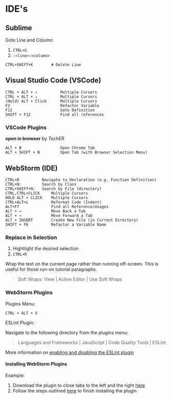 IDE's
=====

Sublime
-------

Goto Line and Column:

1. `CTRL+G`
2. `:<line>:<column>`

```
CTRL+SHIFT+K 		# Delete Line
```

Visual Studio Code (VSCode)
---------------------------

```
CTRL + ALT + ↑			Multiple Cursors
CTRL + ALT + ↓			Multiple Cursors
(Hold) ALT + Click 		Multiple Cursors
F2						Refactor Variable
F12						Goto Definition
SHIFT + F12				Find all references
```

### VSCode Plugins ###

**open in browser** by _TechER_

```
ALT + B					Open Chrome Tab
ALT + SHIFT + B			Open Tab (with Browser Selection Menu)
```

WebStorm (IDE)
--------------

```
CTRL+B 			Navigate to Declaration (e.g. Function Definition)
CTRL+N: 		Search by Class
CTRL+SHIFT+N:	Search by File (directory)
CTRL,CTRL+CLICK 	Multiple Cursors
HOLD ALT + CLICK 	Multiple Cursors
CTRL+ALT+L 			Reformat Code (Indent)
ALT+F7				Find all Reference/Usages
ALT + ←             Move Back a Tab
ALT + →             Move Forward a Tab
ALT + INSERT		Create New File (in Current Directory)
SHIFT + F6			Refactor a Variable Name
```

### Replace in Selection ###

1. Hightlight the desired selection
2. `CTRL+R`

Wrap the text on the current page rather than running off-screen.  This is useful for those run-on tutorial paragraphs.

> Soft Wraps: View | Active Editor | Use Soft Wraps

### WebStorm Plugins ###

Plugins Menu:

`CTRL + ALT + S`

ESLint Plugin:

Navigate to the following directory from the plugins menu:
> Languages and Frameworks | JavaScript | Code Quality Tools | ESLint

More information on [enabling and disabling the ESLint plugin](https://www.jetbrains.com/help/webstorm/eslint.html)

#### Installing WebStorm Plugins ####

Example:

1. Download the plugin to close tabs to the left and the right [here](https://plugins.jetbrains.com/plugin/8179-close-editor-tabs-left-right)
2. Follow the steps outlined [here](https://www.jetbrains.com/help/webstorm/installing-a-plugin-from-the-disk.html) to finish installing the plugin
